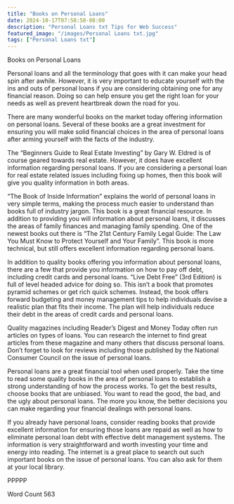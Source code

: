```yaml
---
title: "Books on Personal Loans"
date: 2024-10-17T07:58:58-08:00
description: "Personal Loans txt Tips for Web Success"
featured_image: "/images/Personal Loans txt.jpg"
tags: ["Personal Loans txt"]
---
```


Books on Personal Loans

Personal loans and all the terminology that goes with it can make your head spin after awhile. However, it is very important to educate yourself with the ins and outs of personal loans if you are considering obtaining one for any financial reason. Doing so can help ensure you get the right loan for your needs as well as prevent heartbreak down the road for you.

There are many wonderful books on the market today offering information on personal loans. Several of these books are a great investment for ensuring you will make solid financial choices in the area of personal loans after arming yourself with the facts of the industry.

The “Beginners Guide to Real Estate Investing” by Gary W. Eldred is of course geared towards real estate. However, it does have excellent information regarding personal loans. If you are considering a personal loan for real estate related issues including fixing up homes, then this book will give you quality information in both areas. 

“The Book of Inside Information” explains the world of personal loans in very simple terms, making the process much easier to understand than books full of industry jargon. This book is a great financial resource. In addition to providing you will information about personal loans, it discusses the areas of family finances and managing family spending. One of the newest books out there is “The 21st Century Family Legal Guide:  The Law You Must Know to Protect Yourself and Your Family”. This book is more technical, but still offers excellent information regarding personal loans. 

In addition to quality books offering you information about personal loans, there are a few that provide you information on how to pay off debt, including credit cards and personal loans. “Live Debt Free” (3rd Edition) is full of level headed advice for doing so. This isn’t a book that promotes pyramid schemes or get rich quick schemes. Instead, the book offers forward budgeting and money management tips to help individuals devise a realistic plan that fits their income. The plan will help individuals reduce their debt in the areas of credit cards and personal loans.

Quality magazines including Reader’s Digest and Money Today often run articles on types of loans. You can research the internet to find great articles from these magazine and many others that discuss personal loans. Don’t forget to look for reviews including those published by the National Consumer Council on the issue of personal loans. 

Personal loans are a great financial tool when used properly. Take the time to read some quality books in the area of personal loans to establish a strong understanding of how the process works. To get the best results, choose books that are unbiased. You want to read the good, the bad, and the ugly about personal loans. The more you know, the better decisions you can make regarding your financial dealings with personal loans.

If you already have personal loans, consider reading books that provide excellent information for ensuring those loans are repaid as well as how to eliminate personal loan debt with effective debt management systems. The information is very straightforward and worth investing your time and energy into reading. The internet is a great place to search out such important books on the issue of personal loans. You can also ask for them at your local library. 

PPPPP

Word Count 563

